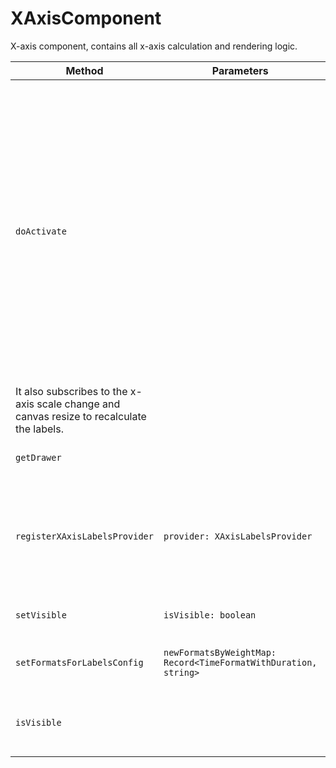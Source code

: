 # XAxisComponent
X-axis component, contains all x-axis calculation and rendering logic.

|Method|Parameters|Returns|Description|
|---|---|---|---|
|`doActivate`||`void`|This method is used to activate the chart and update the labels if there is a new data set or equivolume type. It subscribes to the chart type change, candles set subject, candles updated subject, and time zone change to generate new labels.
It also subscribes to the x-axis scale change and canvas resize to recalculate the labels.|
|`getDrawer`||`XAxisTimeLabelsDrawer`|Returns the xAxisDrawer object.|
|`registerXAxisLabelsProvider`|`provider: XAxisLabelsProvider` |`void`|You can add a custom labels provider for additional labels on XAxis (like for drawings)|
|`setVisible`|`isVisible: boolean` |`void`|Controls visibility of the x-axis|
|`setFormatsForLabelsConfig`|`newFormatsByWeightMap: Record<TimeFormatWithDuration, string>` |`void`|Set new config for x labels formatting|
|`isVisible`||`boolean`|If visible, when you can see the x-axis on the chart|

